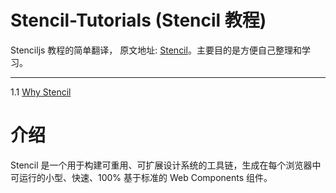 # Stencil-Tutorials (Stencil 教程)

Stenciljs 教程的简单翻译， 原文地址: [Stencil](https://stenciljs.com/docs/introduction)。主要目的是方便自己整理和学习。

---

1.1 [Why Stencil](https://github.com/wangchongchong1007/Stencil-Tutorials/blob/main/1.1%20Why%20Stencil.md)

# 介绍

Stencil 是一个用于构建可重用、可扩展设计系统的工具链，生成在每个浏览器中可运行的小型、快速、100% 基于标准的 Web Components 组件。
